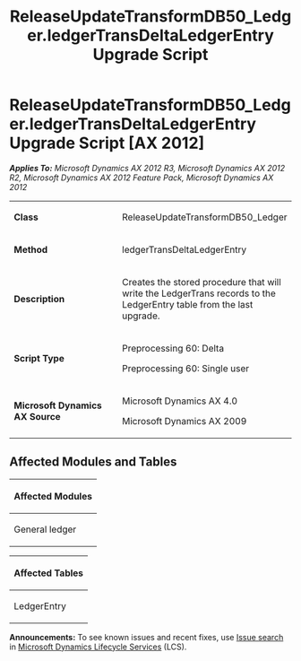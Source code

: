﻿---
title: ReleaseUpdateTransformDB50_Ledger.ledgerTransDeltaLedgerEntry Upgrade Script
TOCTitle: ReleaseUpdateTransformDB50_Ledger.ledgerTransDeltaLedgerEntry Upgrade Script
ms:assetid: 6668861d-e81a-0c1f-aa2a-395eceb535fd
ms:mtpsurl: https://msdn.microsoft.com/en-us/library/JJ719242(v=AX.60)
ms:contentKeyID: 49708780
ms.date: 05/18/2015
mtps_version: v=AX.60
---

# ReleaseUpdateTransformDB50\_Ledger.ledgerTransDeltaLedgerEntry Upgrade Script [AX 2012]


_**Applies To:** Microsoft Dynamics AX 2012 R3, Microsoft Dynamics AX 2012 R2, Microsoft Dynamics AX 2012 Feature Pack, Microsoft Dynamics AX 2012_

<table>
<colgroup>
<col style="width: 50%" />
<col style="width: 50%" />
</colgroup>
<tbody>
<tr class="odd">
<td><p><strong>Class</strong></p></td>
<td><p>ReleaseUpdateTransformDB50_Ledger</p></td>
</tr>
<tr class="even">
<td><p><strong>Method</strong></p></td>
<td><p>ledgerTransDeltaLedgerEntry</p></td>
</tr>
<tr class="odd">
<td><p><strong>Description</strong></p></td>
<td><p>Creates the stored procedure that will write the LedgerTrans records to the LedgerEntry table from the last upgrade.</p></td>
</tr>
<tr class="even">
<td><p><strong>Script Type</strong></p></td>
<td><p>Preprocessing 60: Delta</p>
<p>Preprocessing 60: Single user</p></td>
</tr>
<tr class="odd">
<td><p><strong>Microsoft Dynamics AX Source</strong></p></td>
<td><p>Microsoft Dynamics AX 4.0</p>
<p>Microsoft Dynamics AX 2009</p></td>
</tr>
</tbody>
</table>


## Affected Modules and Tables

<table>
<colgroup>
<col style="width: 100%" />
</colgroup>
<thead>
<tr class="header">
<th><p>Affected Modules</p></th>
</tr>
</thead>
<tbody>
<tr class="odd">
<td><p>General ledger</p></td>
</tr>
</tbody>
</table>


<table>
<colgroup>
<col style="width: 100%" />
</colgroup>
<thead>
<tr class="header">
<th><p>Affected Tables</p></th>
</tr>
</thead>
<tbody>
<tr class="odd">
<td><p>LedgerEntry</p></td>
</tr>
</tbody>
</table>

  
**Announcements:** To see known issues and recent fixes, use [Issue search](http://go.microsoft.com/fwlink/?linkid=389258) in [Microsoft Dynamics Lifecycle Services](http://go.microsoft.com/fwlink/?linkid=306505) (LCS).

